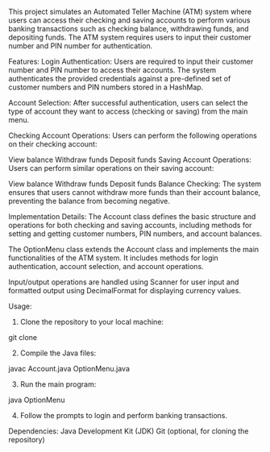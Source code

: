 This project simulates an Automated Teller Machine (ATM) system where users can access their checking and saving accounts to perform various banking transactions such as checking balance, withdrawing funds, and depositing funds. The ATM system requires users to input their customer number and PIN number for authentication.

Features:
Login Authentication: Users are required to input their customer number and PIN number to access their accounts. The system authenticates the provided credentials against a pre-defined set of customer numbers and PIN numbers stored in a HashMap.

Account Selection: After successful authentication, users can select the type of account they want to access (checking or saving) from the main menu.

Checking Account Operations: Users can perform the following operations on their checking account:

View balance
Withdraw funds
Deposit funds
Saving Account Operations: Users can perform similar operations on their saving account:

View balance
Withdraw funds
Deposit funds
Balance Checking: The system ensures that users cannot withdraw more funds than their account balance, preventing the balance from becoming negative.

Implementation Details:
The Account class defines the basic structure and operations for both checking and saving accounts, including methods for setting and getting customer numbers, PIN numbers, and account balances.

The OptionMenu class extends the Account class and implements the main functionalities of the ATM system. It includes methods for login authentication, account selection, and account operations.

Input/output operations are handled using Scanner for user input and formatted output using DecimalFormat for displaying currency values.

Usage:
1. Clone the repository to your local machine:

  git clone <repository-url>

2. Compile the Java files:

  javac Account.java OptionMenu.java

3. Run the main program:

  java OptionMenu

4. Follow the prompts to login and perform banking transactions.

Dependencies:
Java Development Kit (JDK)
Git (optional, for cloning the repository)
